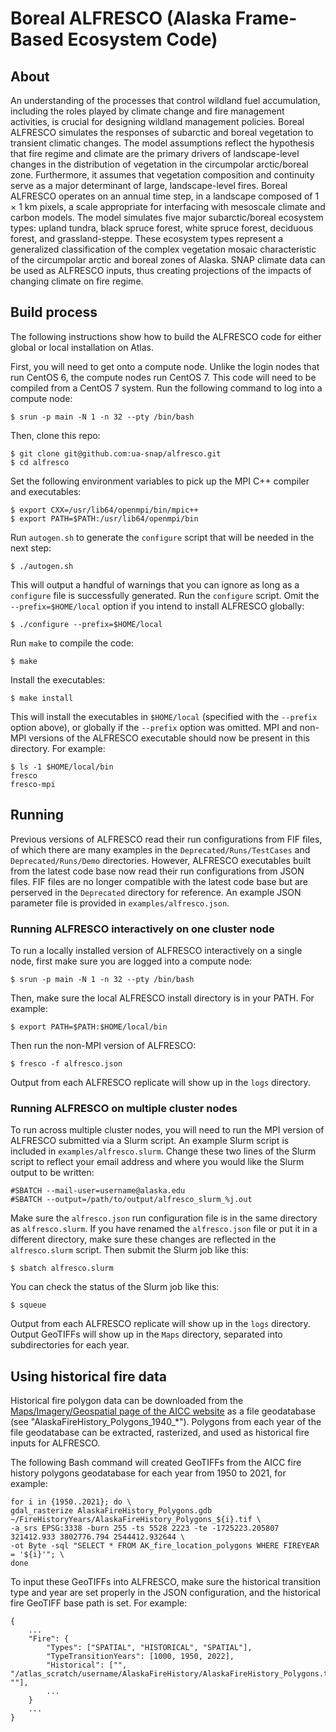 # Boreal ALFRESCO (Alaska Frame-Based Ecosystem Code)

## About

An understanding of the processes that control wildland fuel accumulation, including the roles played by climate change and fire management activities, is crucial for designing wildland management policies. Boreal ALFRESCO simulates the responses of subarctic and boreal vegetation to transient climatic changes. The model assumptions reflect the hypothesis that fire regime and climate are the primary drivers of landscape-level changes in the distribution of vegetation in the circumpolar arctic/boreal zone. Furthermore, it assumes that vegetation composition and continuity serve as a major determinant of large, landscape-level fires. Boreal ALFRESCO operates on an annual time step, in a landscape composed of 1 × 1 km pixels, a scale appropriate for interfacing with mesoscale climate and carbon models. The model simulates five major subarctic/boreal ecosystem types: upland tundra, black spruce forest, white spruce forest, deciduous forest, and grassland-steppe. These ecosystem types represent a generalized classification of the complex vegetation mosaic characteristic of the circumpolar arctic and boreal zones of Alaska. SNAP climate data can be used as ALFRESCO inputs, thus creating projections of the impacts of changing climate on fire regime. 

## Build process

The following instructions show how to build the ALFRESCO code for either global or local installation on Atlas.

First, you will need to get onto a compute node. Unlike the login nodes that run CentOS 6, the compute nodes run
CentOS 7. This code will need to be compiled from a CentOS 7 system. Run the following command to log into a compute node:

```
$ srun -p main -N 1 -n 32 --pty /bin/bash
```

Then, clone this repo:

```
$ git clone git@github.com:ua-snap/alfresco.git
$ cd alfresco
```

Set the following environment variables to pick up the MPI C++ compiler and executables:

```
$ export CXX=/usr/lib64/openmpi/bin/mpic++
$ export PATH=$PATH:/usr/lib64/openmpi/bin
```

Run `autogen.sh` to generate the `configure` script that will be needed in the next step:

```
$ ./autogen.sh
```

This will output a handful of warnings that you can ignore as long as a `configure` file is successfully generated. Run the `configure` script. Omit the `--prefix=$HOME/local` option if you intend to install ALFRESCO globally:

```
$ ./configure --prefix=$HOME/local
```

Run `make` to compile the code:

```
$ make
```

Install the executables:

```
$ make install
```

This will install the executables in `$HOME/local` (specified with the `--prefix` option above), or globally if the `--prefix` option was omitted. MPI and non-MPI versions of the ALFRESCO executable should now be present in this directory. For example:

```
$ ls -1 $HOME/local/bin
fresco
fresco-mpi
```

## Running

Previous versions of ALFRESCO read their run configurations from FIF files, of which there are many examples in the `Deprecated/Runs/TestCases` and `Deprecated/Runs/Demo` directories. However, ALFRESCO executables built from the latest code base now read their run configurations from JSON files. FIF files are no longer compatible with the latest code base but are perserved in the `Deprecated` directory for reference. An example JSON parameter file is provided in `examples/alfresco.json`.

### Running ALFRESCO interactively on one cluster node

To run a locally installed version of ALFRESCO interactively on a single node, first make sure you are logged into a compute node:

```
$ srun -p main -N 1 -n 32 --pty /bin/bash
```

Then, make sure the local ALFRESCO install directory is in your PATH. For example:

```
$ export PATH=$PATH:$HOME/local/bin
```

Then run the non-MPI version of ALFRESCO:

```
$ fresco -f alfresco.json
```

Output from each ALFRESCO replicate will show up in the `logs` directory.

### Running ALFRESCO on multiple cluster nodes

To run across multiple cluster nodes, you will need to run the MPI version of ALFRESCO submitted via a Slurm script. An example Slurm script is included in `examples/alfresco.slurm`. Change these two lines of the Slurm script to reflect your email address and where you would like the Slurm output to be written:

```
#SBATCH --mail-user=username@alaska.edu
#SBATCH --output=/path/to/output/alfresco_slurm_%j.out
```

Make sure the `alfresco.json` run configuration file is in the same directory as `alfresco.slurm`. If you have renamed the `alfresco.json` file or put it in a different directory, make sure these changes are reflected in the `alfresco.slurm` script. Then submit the Slurm job like this:

```
$ sbatch alfresco.slurm
```

You can check the status of the Slurm job like this:

```
$ squeue
```

Output from each ALFRESCO replicate will show up in the `logs` directory. Output GeoTIFFs will show up in the `Maps` directory, separated into subdirectories for each year.

## Using historical fire data

Historical fire polygon data can be downloaded from the [Maps/Imagery/Geospatial page of the AICC website](https://fire.ak.blm.gov/predsvcs/maps.php) as a file geodatabase (see "AlaskaFireHistory_Polygons_1940_*"). Polygons from each year of the file geodatabase can be extracted, rasterized, and used as historical fire inputs for ALFRESCO.

The following Bash command will created GeoTIFFs from the AICC fire history polygons geodatabase for each year from 1950 to 2021, for example:

```
for i in {1950..2021}; do \
gdal_rasterize AlaskaFireHistory_Polygons.gdb ~/FireHistoryYears/AlaskaFireHistory_Polygons_${i}.tif \
-a_srs EPSG:3338 -burn 255 -ts 5528 2223 -te -1725223.205807 321412.933 3802776.794 2544412.932644 \
-ot Byte -sql "SELECT * FROM AK_fire_location_polygons WHERE FIREYEAR = '${i}'"; \
done
```

To input these GeoTIFFs into ALFRESCO, make sure the historical transition type and year are set properly in the JSON configuration, and the historical fire GeoTIFF base path is set. For example:

```
{
    ...
    "Fire": {
        "Types": ["SPATIAL", "HISTORICAL", "SPATIAL"],
        "TypeTransitionYears": [1000, 1950, 2022],
        "Historical": ["", "/atlas_scratch/username/AlaskaFireHistory/AlaskaFireHistory_Polygons.tif", ""],
        ...
    }
    ...
}
```